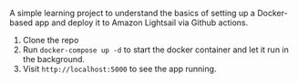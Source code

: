A simple learning project to understand the basics of setting up a Docker-based
app and deploy it to Amazon Lightsail via Github actions.

1. Clone the repo
2. Run `docker-compose up -d` to start the docker container and let it run in the background.
3. Visit `http://localhost:5000` to see the app running.
